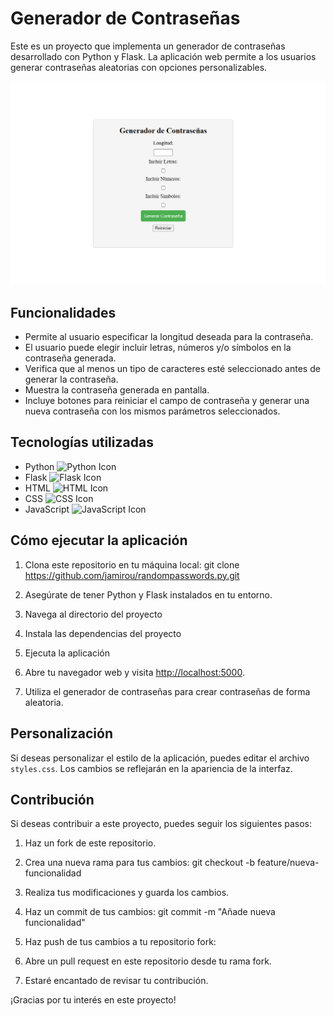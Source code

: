 # Generador de Contraseñas

Este es un proyecto que implementa un generador de contraseñas desarrollado con Python y Flask. La aplicación web permite a los usuarios generar contraseñas aleatorias con opciones personalizables.

![Captura de Generador](captura-de-generador.png)

## Funcionalidades

- Permite al usuario especificar la longitud deseada para la contraseña.
- El usuario puede elegir incluir letras, números y/o símbolos en la contraseña generada.
- Verifica que al menos un tipo de caracteres esté seleccionado antes de generar la contraseña.
- Muestra la contraseña generada en pantalla.
- Incluye botones para reiniciar el campo de contraseña y generar una nueva contraseña con los mismos parámetros seleccionados.

## Tecnologías utilizadas

- Python ![Python Icon](https://upload.wikimedia.org/wikipedia/commons/c/c3/Python-logo-notext.svg)
- Flask ![Flask Icon](https://upload.wikimedia.org/wikipedia/commons/3/3c/Flask_logo.svg)
- HTML ![HTML Icon](https://upload.wikimedia.org/wikipedia/commons/8/80/HTML5_logo_resized.svg)
- CSS ![CSS Icon](https://upload.wikimedia.org/wikipedia/commons/d/d5/CSS3_logo_and_wordmark.svg)
- JavaScript ![JavaScript Icon](https://upload.wikimedia.org/wikipedia/commons/9/99/Unofficial_JavaScript_logo_2.svg)


## Cómo ejecutar la aplicación

1. Clona este repositorio en tu máquina local:
git clone https://github.com/jamirou/randompasswords.py.git


2. Asegúrate de tener Python y Flask instalados en tu entorno.

3. Navega al directorio del proyecto

4. Instala las dependencias del proyecto
  
5. Ejecuta la aplicación
   
6. Abre tu navegador web y visita [http://localhost:5000](http://localhost:5000).

7. Utiliza el generador de contraseñas para crear contraseñas de forma aleatoria.

## Personalización

Si deseas personalizar el estilo de la aplicación, puedes editar el archivo `styles.css`. Los cambios se reflejarán en la apariencia de la interfaz.

## Contribución

Si deseas contribuir a este proyecto, puedes seguir los siguientes pasos:

1. Haz un fork de este repositorio.

2. Crea una nueva rama para tus cambios:
git checkout -b feature/nueva-funcionalidad

3. Realiza tus modificaciones y guarda los cambios.

4. Haz un commit de tus cambios:
git commit -m "Añade nueva funcionalidad"


5. Haz push de tus cambios a tu repositorio fork:

6. Abre un pull request en este repositorio desde tu rama fork.

7. Estaré encantado de revisar tu contribución.

¡Gracias por tu interés en este proyecto!

